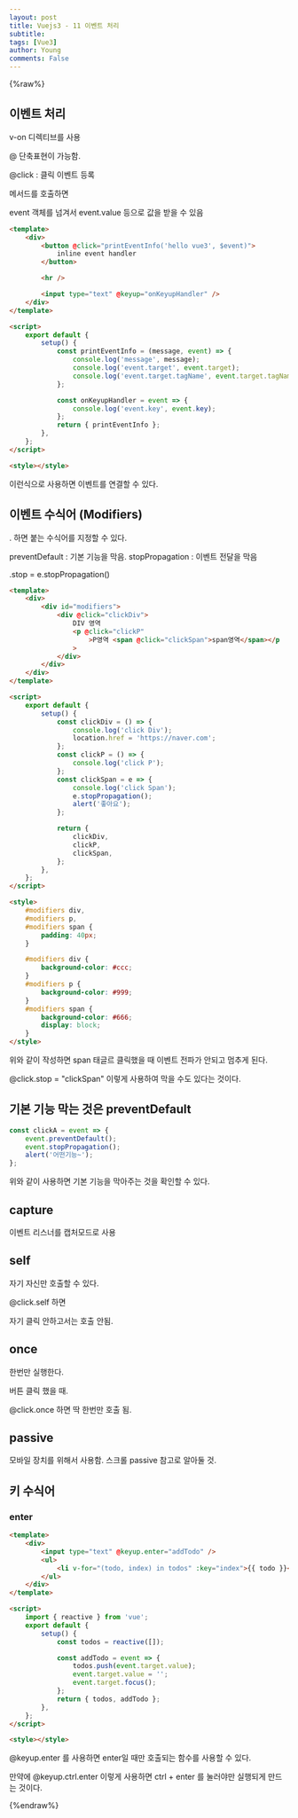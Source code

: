 ```yaml
---
layout: post
title: Vuejs3 - 11 이벤트 처리
subtitle:
tags: [Vue3]
author: Young
comments: False
---
```


{%raw%}

## 이벤트 처리

v-on 디렉티브를 사용

@ 단축표현이 가능함.

@click : 클릭 이벤트 등록

메서드를 호출하면

event 객체를 넘겨서
event.value 등으로 값을 받을 수 있음

```html
<template>
	<div>
		<button @click="printEventInfo('hello vue3', $event)">
			inline event handler
		</button>

		<hr />

		<input type="text" @keyup="onKeyupHandler" />
	</div>
</template>

<script>
	export default {
		setup() {
			const printEventInfo = (message, event) => {
				console.log('message', message);
				console.log('event.target', event.target);
				console.log('event.target.tagName', event.target.tagName);
			};

			const onKeyupHandler = event => {
				console.log('event.key', event.key);
			};
			return { printEventInfo };
		},
	};
</script>

<style></style>
```

이런식으로 사용하면 이벤트를 연결할 수 있다.

## 이벤트 수식어 (Modifiers)

. 하면 붙는 수식어를 지정할 수 있다.

preventDefault : 기본 기능을 막음.
stopPropagation : 이벤트 전달을 막음

.stop = e.stopPropagation()

```html
<template>
	<div>
		<div id="modifiers">
			<div @click="clickDiv">
				DIV 영역
				<p @click="clickP"
					>P영역 <span @click="clickSpan">span영역</span></p
				>
			</div>
		</div>
	</div>
</template>

<script>
	export default {
		setup() {
			const clickDiv = () => {
				console.log('click Div');
				location.href = 'https://naver.com';
			};
			const clickP = () => {
				console.log('click P');
			};
			const clickSpan = e => {
				console.log('click Span');
				e.stopPropagation();
				alert('좋아요');
			};

			return {
				clickDiv,
				clickP,
				clickSpan,
			};
		},
	};
</script>

<style>
	#modifiers div,
	#modifiers p,
	#modifiers span {
		padding: 40px;
	}

	#modifiers div {
		background-color: #ccc;
	}
	#modifiers p {
		background-color: #999;
	}
	#modifiers span {
		background-color: #666;
		display: block;
	}
</style>
```

위와 같이 작성하면 span 태글르 클릭했을 때 이벤트 전파가 안되고
멈추게 된다.

@click.stop = "clickSpan" 이렇게 사용하여 막을 수도 있다는 것이다.

## 기본 기능 막는 것은 preventDefault

```js
const clickA = event => {
	event.preventDefault();
	event.stopPropagation();
	alert('어떤기능~');
};
```

위와 같이 사용하면 기본 기능을 막아주는 것을 확인할 수 있다.

## capture

이벤트 리스너를 캡처모드로 사용

## self

자기 자신만 호출할 수 있다.

@click.self 하면

자기 클릭 안하고서는 호출 안됨.

## once

한번만 실행한다.

버튼 클릭 했을 때.

@click.once 하면
딱 한번만 호출 됨.

## passive

모바일 장치를 위해서 사용함.
스크롤 passive
참고로 알아둘 것.

## 키 수식어

### enter

```html
<template>
	<div>
		<input type="text" @keyup.enter="addTodo" />
		<ul>
			<li v-for="(todo, index) in todos" :key="index">{{ todo }}</li>
		</ul>
	</div>
</template>

<script>
	import { reactive } from 'vue';
	export default {
		setup() {
			const todos = reactive([]);

			const addTodo = event => {
				todos.push(event.target.value);
				event.target.value = '';
				event.target.focus();
			};
			return { todos, addTodo };
		},
	};
</script>

<style></style>
```

@keyup.enter 를 사용하면 enter일 때만 호출되는 함수를 사용할 수 있다.

만약에 @keyup.ctrl.enter 이렇게 사용하면
ctrl + enter 를 눌러야만 실행되게 만드는 것이다.

{%endraw%}
